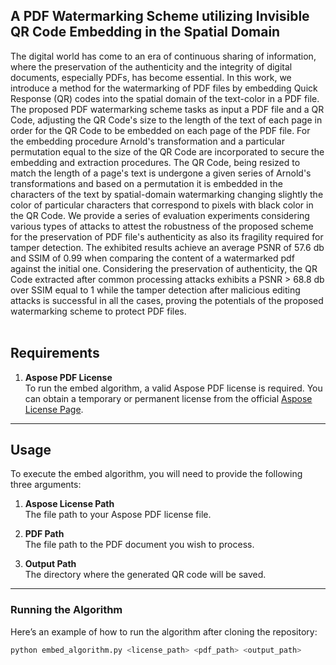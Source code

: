 ## A PDF Watermarking Scheme utilizing Invisible QR Code Embedding in the Spatial Domain <br>

The digital world has come to an era of continuous sharing of information, where the preservation of the authenticity and the integrity of digital documents, especially PDFs, has become essential. In this work, we introduce a method for the watermarking of PDF files by embedding Quick Response (QR) codes into the spatial domain of the text-color in a PDF file. The proposed PDF watermarking scheme tasks as input a PDF file and a QR Code, adjusting the QR Code's size to the  length of the text of each page in order for the QR Code to be embedded on each page of the PDF file. For the embedding procedure Arnold's transformation and a particular permutation equal to the size of the QR Code are incorporated to secure the embedding and extraction procedures. The QR Code, being resized to match the length of a page's text is undergone a given series of Arnold's transformations and based on a permutation it is embedded in the characters of the text by spatial-domain watermarking changing slightly the color of particular characters that correspond to pixels with black color in the QR Code. We provide a series of evaluation experiments considering various types of attacks to attest the robustness of the proposed scheme for the preservation of PDF file's authenticity as also its fragility required for tamper detection. The exhibited results achieve an average PSNR of 57.6 db and SSIM of 0.99 when comparing the content of a watermarked pdf against the initial one. Considering the preservation of authenticity, the QR Code extracted after common processing attacks exhibits a PSNR > 68.8 db over SSIM equal to 1 while the tamper detection after malicious editing attacks is successful in all the cases, proving the potentials of the proposed watermarking scheme to protect PDF files. <br><br>


## Requirements

1. **Aspose PDF License**  
   To run the embed algorithm, a valid Aspose PDF license is required. You can obtain a temporary or permanent license from the official [Aspose License Page](https://purchase.aspose.com/temporary-license/).

---

## Usage

To execute the embed algorithm, you will need to provide the following three arguments:

1. **Aspose License Path**  
   The file path to your Aspose PDF license file.

2. **PDF Path**  
   The file path to the PDF document you wish to process.

3. **Output Path**  
   The directory where the generated QR code will be saved.

---

### Running the Algorithm

Here’s an example of how to run the algorithm after cloning the repository:

```bash
python embed_algorithm.py <license_path> <pdf_path> <output_path>

